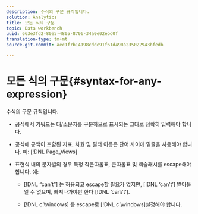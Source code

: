 ```yaml
---
description: 수식의 구문 규칙입니다.
solution: Analytics
title: 모든 식의 구문
topic: Data workbench
uuid: 663e3fd2-80e5-4805-8706-34a0e02ebd0f
translation-type: tm+mt
source-git-commit: aec1f7b14198cdde91f61d490a235022943bfedb

---
```



# 모든 식의 구문{#syntax-for-any-expression}

수식의 구문 규칙입니다.

* 공식에서 키워드는 대/소문자를 구분하므로 표시되는 그대로 정확히 입력해야 합니다.
* 공식에 공백이 포함된 지표, 차원 및 필터 이름은 단어 사이에 밑줄을 사용해야 합니다. 예: [!DNL Page_Views]
* 표현식 내의 문자열의 경우 특정 작은따옴표, 큰따옴표 및 백슬래시를 escape해야 합니다. 예:

   * [!DNL “can’t”] 는 허용되고 escape할 필요가 없지만, [!DNL ‘can’t’] 받아들일 수 없으며, 빠져나가야만 한다 [!DNL ‘can\’t’].

   * [!DNL c:\windows] 를 escape로 [!DNL c:\\windows]설정해야 합니다.

